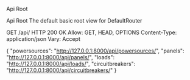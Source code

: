 Api Root

Api Root
The default basic root view for DefaultRouter

GET /api/
HTTP 200 OK
Allow: GET, HEAD, OPTIONS
Content-Type: application/json
Vary: Accept

{
    "powersources": "http://127.0.0.1:8000/api/powersources/",
    "panels": "http://127.0.0.1:8000/api/panels/",
    "loads": "http://127.0.0.1:8000/api/loads/",
    "circuitbreakers": "http://127.0.0.1:8000/api/circuitbreakers/"
}